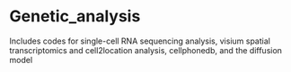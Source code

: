 # Genetic_analysis
Includes codes for single-cell RNA sequencing analysis, visium spatial transcriptomics and cell2location analysis, cellphonedb, and the diffusion model
